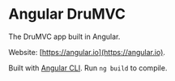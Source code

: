# Angular DruMVC

The DruMVC app built in Angular.

Website: [https://angular.io](https://angular.io).

Built with [Angular CLI](https://cli.angular.io/). Run `ng build` to compile.